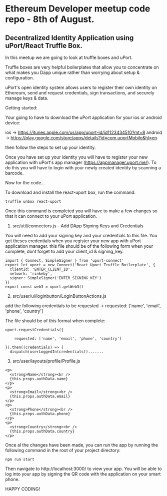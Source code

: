 # Ethereum Developer meetup code repo - 8th of August.

## Decentralized Identity Application using uPort/React Truffle Box.


In this meetup we are going to look at truffle boxes and uPort.


Truffle boxes are very helpful boilerplates that allow you to concentrate on what makes you Dapp unique rather than worrying about setup & configuration.

uPort's open identity system allows users to register their own identity on Ethereum, send and request credentials, sign transactions, and securely manage keys & data.


Getting started:


Your going to have to download the uPort application for your ios or android device:

ios -> https://itunes.apple.com/us/app/uport-id/id1123434510?mt=8
android -> https://play.google.com/store/apps/details?id=com.uportMobile&hl=en

then follow the steps to set up your identity.

Once you have set up your identity you will have to register your new application with uPort's app manager (https://appmanager.uport.me/). To do this you will have to login with your newly created identity by scanning a barcode.


Now for the code...

To download and install the react-uport box, run the command:

`truffle unbox react-uport`


Once this command is completed you will have to make a few changes so that it can connect to your uPort application.

1) src/util/connectors.js - Add DApp Signing Keys and Credentials

You will need to add your signing key and your credentials to this file. You get theses credentials when you register your new app with uPort application manager. this file should be of the following form when your complete, dont forget to add your client_id & signing_key.

```
import { Connect, SimpleSigner } from 'uport-connect'
export let uport = new Connect('React Uport Truffle Boilerplate', {
  clientId: 'ENTER_CLIENT_ID',
  network: 'rinkeby',
  signer: SimpleSigner('ENTER_SIGNING_KEY')
})
export const web3 = uport.getWeb3()
```


2) src/user/ui/loginbutton/LoginButtonActions.js

add the following credentials to be requested -> requested: ['name', 'email', 'phone', 'country']

The file should be of this format when complete:

```
uport.requestCredentials({

    requested: ['name', 'email', 'phone', 'country']

}).then((credentials) => {
  dispatch(userLoggedIn(credentials)).......

```

3) src/user/layouts/profile/Profile.js


```
<p>
  <strong>Name</strong><br />
  {this.props.authData.name}
</p>
<p>
  <strong>Email</strong><br />
  {this.props.authData.email}
</p>
<p>
  <strong>Phone</strong><br />
  {this.props.authData.phone}
</p>
<p>
  <strong>Country</strong><br />
  {this.props.authData.country}
</p>
```



Once al the changes have been made, you can run the app by running the following command in the root of your project directory:

`npm run start`

Then navigate to http://localhost:3000/ to view your app. You will be able to log into your app by signing the QR code with the application on your smart phone.


HAPPY CODING!

